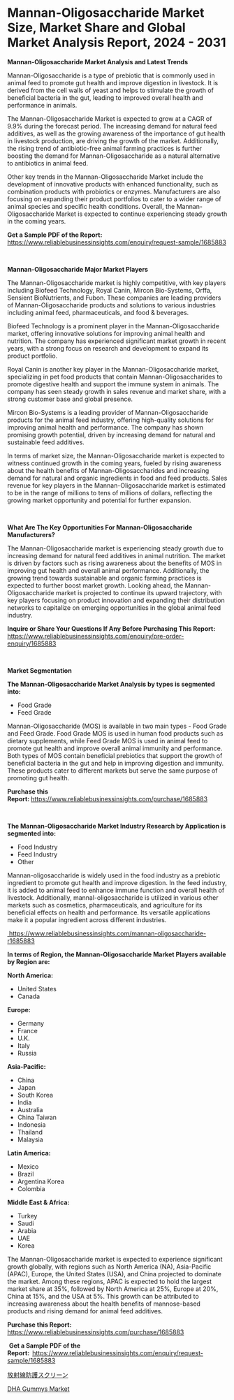 <p><h1>Mannan-Oligosaccharide Market Size, Market Share and Global Market Analysis Report, 2024 - 2031</h1></p><p><strong>Mannan-Oligosaccharide Market Analysis and Latest Trends</strong></p>
<p><p>Mannan-Oligosaccharide is a type of prebiotic that is commonly used in animal feed to promote gut health and improve digestion in livestock. It is derived from the cell walls of yeast and helps to stimulate the growth of beneficial bacteria in the gut, leading to improved overall health and performance in animals.</p><p>The Mannan-Oligosaccharide Market is expected to grow at a CAGR of 9.9% during the forecast period. The increasing demand for natural feed additives, as well as the growing awareness of the importance of gut health in livestock production, are driving the growth of the market. Additionally, the rising trend of antibiotic-free animal farming practices is further boosting the demand for Mannan-Oligosaccharide as a natural alternative to antibiotics in animal feed.</p><p>Other key trends in the Mannan-Oligosaccharide Market include the development of innovative products with enhanced functionality, such as combination products with probiotics or enzymes. Manufacturers are also focusing on expanding their product portfolios to cater to a wider range of animal species and specific health conditions. Overall, the Mannan-Oligosaccharide Market is expected to continue experiencing steady growth in the coming years.</p></p>
<p><strong>Get a Sample PDF of the Report:&nbsp;</strong> <a href="https://www.reliablebusinessinsights.com/enquiry/request-sample/1685883">https://www.reliablebusinessinsights.com/enquiry/request-sample/1685883</a></p>
<p>&nbsp;</p>
<p><strong>Mannan-Oligosaccharide Major Market Players</strong></p>
<p><p>The Mannan-Oligosaccharide market is highly competitive, with key players including Biofeed Technology, Royal Canin, Mircon Bio-Systems, Orffa, Sensient BioNutrients, and Fubon. These companies are leading providers of Mannan-Oligosaccharide products and solutions to various industries including animal feed, pharmaceuticals, and food & beverages.</p><p>Biofeed Technology is a prominent player in the Mannan-Oligosaccharide market, offering innovative solutions for improving animal health and nutrition. The company has experienced significant market growth in recent years, with a strong focus on research and development to expand its product portfolio.</p><p>Royal Canin is another key player in the Mannan-Oligosaccharide market, specializing in pet food products that contain Mannan-Oligosaccharides to promote digestive health and support the immune system in animals. The company has seen steady growth in sales revenue and market share, with a strong customer base and global presence.</p><p>Mircon Bio-Systems is a leading provider of Mannan-Oligosaccharide products for the animal feed industry, offering high-quality solutions for improving animal health and performance. The company has shown promising growth potential, driven by increasing demand for natural and sustainable feed additives.</p><p>In terms of market size, the Mannan-Oligosaccharide market is expected to witness continued growth in the coming years, fueled by rising awareness about the health benefits of Mannan-Oligosaccharides and increasing demand for natural and organic ingredients in food and feed products. Sales revenue for key players in the Mannan-Oligosaccharide market is estimated to be in the range of millions to tens of millions of dollars, reflecting the growing market opportunity and potential for further expansion.</p></p>
<p>&nbsp;</p>
<p><strong>What Are The Key Opportunities For Mannan-Oligosaccharide Manufacturers?</strong></p>
<p><p>The Mannan-Oligosaccharide market is experiencing steady growth due to increasing demand for natural feed additives in animal nutrition. The market is driven by factors such as rising awareness about the benefits of MOS in improving gut health and overall animal performance. Additionally, the growing trend towards sustainable and organic farming practices is expected to further boost market growth. Looking ahead, the Mannan-Oligosaccharide market is projected to continue its upward trajectory, with key players focusing on product innovation and expanding their distribution networks to capitalize on emerging opportunities in the global animal feed industry.</p></p>
<p><strong>Inquire or Share Your Questions If Any Before Purchasing This Report:</strong> <a href="https://www.reliablebusinessinsights.com/enquiry/pre-order-enquiry/1685883">https://www.reliablebusinessinsights.com/enquiry/pre-order-enquiry/1685883</a></p>
<p>&nbsp;</p>
<p><strong>Market Segmentation</strong></p>
<p><strong>The Mannan-Oligosaccharide Market Analysis by types is segmented into:</strong></p>
<p><ul><li>Food Grade</li><li>Feed Grade</li></ul></p>
<p><p>Mannan-Oligosaccharide (MOS) is available in two main types - Food Grade and Feed Grade. Food Grade MOS is used in human food products such as dietary supplements, while Feed Grade MOS is used in animal feed to promote gut health and improve overall animal immunity and performance. Both types of MOS contain beneficial prebiotics that support the growth of beneficial bacteria in the gut and help in improving digestion and immunity. These products cater to different markets but serve the same purpose of promoting gut health.</p></p>
<p><strong>Purchase this Report:&nbsp;</strong><a href="https://www.reliablebusinessinsights.com/purchase/1685883">https://www.reliablebusinessinsights.com/purchase/1685883</a></p>
<p>&nbsp;</p>
<p><strong>The Mannan-Oligosaccharide Market Industry Research by Application is segmented into:</strong></p>
<p><ul><li>Food Industry</li><li>Feed Industry</li><li>Other</li></ul></p>
<p><p>Mannan-oligosaccharide is widely used in the food industry as a prebiotic ingredient to promote gut health and improve digestion. In the feed industry, it is added to animal feed to enhance immune function and overall health of livestock. Additionally, mannal-oligosaccharide is utilized in various other markets such as cosmetics, pharmaceuticals, and agriculture for its beneficial effects on health and performance. Its versatile applications make it a popular ingredient across different industries.</p></p>
<p><a href="https://www.reliablebusinessinsights.com/mannan-oligosaccharide-r1685883">&nbsp;https://www.reliablebusinessinsights.com/mannan-oligosaccharide-r1685883</a></p>
<p><strong>In terms of Region, the Mannan-Oligosaccharide Market Players available by Region are:</strong></p>
<p>
    <p> <strong> North America: </strong>
        <ul>
            <li>United States</li>
            <li>Canada</li>
        </ul>
        </p> 
    <p> <strong> Europe: </strong>
        <ul>
            <li>Germany</li>
            <li>France</li>
            <li>U.K.</li>
            <li>Italy</li>
            <li>Russia</li>
        </ul>
        </p> 
    <p> <strong> Asia-Pacific: </strong>
        <ul>
            <li>China</li>
            <li>Japan</li>
            <li>South Korea</li>
            <li>India</li>
            <li>Australia</li>
            <li>China Taiwan</li>
            <li>Indonesia</li>
            <li>Thailand</li>
            <li>Malaysia</li>
        </ul>
        </p> 
    <p> <strong> Latin America: </strong>
        <ul>
            <li>Mexico</li>
            <li>Brazil</li>
            <li>Argentina Korea</li>
            <li>Colombia</li>
        </ul>
        </p> 
    <p> <strong> Middle East & Africa: </strong>
        <ul>
            <li>Turkey</li>
            <li>Saudi</li>
            <li>Arabia</li>
            <li>UAE</li>
            <li>Korea</li>
        </ul>
    </p>
    </p>
<p><p>The Mannan-Oligosaccharide market is expected to experience significant growth globally, with regions such as North America (NA), Asia-Pacific (APAC), Europe, the United States (USA), and China projected to dominate the market. Among these regions, APAC is expected to hold the largest market share at 35%, followed by North America at 25%, Europe at 20%, China at 15%, and the USA at 5%. This growth can be attributed to increasing awareness about the health benefits of mannose-based products and rising demand for animal feed additives.</p></p>
<p><strong>Purchase this Report: </strong><a href="https://www.reliablebusinessinsights.com/purchase/1685883">https://www.reliablebusinessinsights.com/purchase/1685883</a></p>
<p>&nbsp;<strong>Get a Sample PDF of the Report:&nbsp;&nbsp;</strong><a href="https://www.reliablebusinessinsights.com/enquiry/request-sample/1685883">https://www.reliablebusinessinsights.com/enquiry/request-sample/1685883</a></p>
<p><strong></strong></p>
<p><p><a href="https://github.com/AhmadMann1950/Market-Research-Report-List-2/blob/main/6051210126520.md">放射線防護スクリーン</a></p><p><a href="https://github.com/Dhjdj3783/Market-Research-Report-List-1/blob/main/dha-gummys-market.md">DHA Gummys Market</a></p></p>